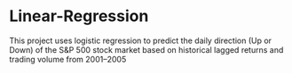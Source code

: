 # Linear-Regression
This project uses logistic regression to predict the daily direction (Up or Down) of the S&amp;P 500 stock market based on historical lagged returns and trading volume from 2001–2005
